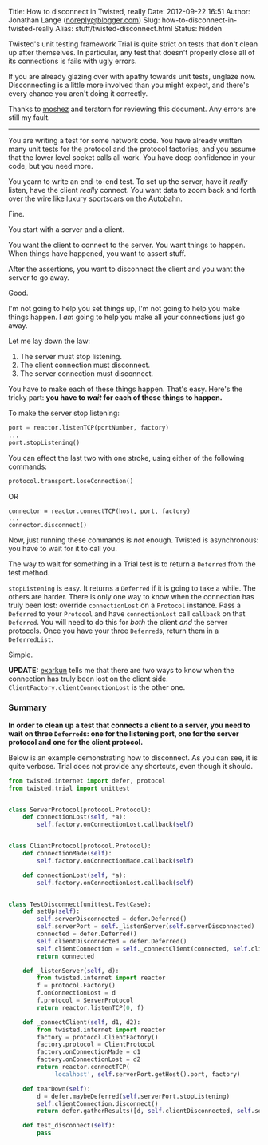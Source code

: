 Title: How to disconnect in Twisted, really
Date: 2012-09-22 16:51
Author: Jonathan Lange (noreply@blogger.com)
Slug: how-to-disconnect-in-twisted-really
Alias: stuff/twisted-disconnect.html
Status: hidden

Twisted's unit testing framework Trial is quite strict on tests that
don't clean up after themselves. In particular, any test that doesn't
properly close all of its connections is fails with ugly errors.

If you are already glazing over with apathy towards unit tests, unglaze
now. Disconnecting is a little more involved than you might expect, and
there's every chance you aren't doing it correctly.

Thanks to [moshez](http://moshez.livejournal.com) and teratorn for
reviewing this document. Any errors are still my fault.

----

You are writing a test for some network code. You have already written
many unit tests for the protocol and the protocol factories, and you
assume that the lower level socket calls all work. You have deep
confidence in your code, but you need more.

You yearn to write an end-to-end test. To set up the server, have it
*really* listen, have the client *really* connect. You want data to zoom
back and forth over the wire like luxury sportscars on the Autobahn.

Fine.

You start with a server and a client.

You want the client to connect to the server. You want things to happen.
When things have happened, you want to assert stuff.

After the assertions, you want to disconnect the client and you want the
server to go away.

Good.

I'm not going to help you set things up, I'm not going to help you make
things happen. I *am* going to help you make all your connections just
go away.

Let me lay down the law:

1.  The server must stop listening.
2.  The client connection must disconnect.
3.  The server connection must disconnect.

You have to make each of these things happen. That's easy. Here's the
tricky part: **you have to *wait* for each of these things to happen.**

To make the server stop listening:

```python
port = reactor.listenTCP(portNumber, factory)
...
port.stopListening()
```

You can effect the last two with one stroke, using either of the
following commands:

```python
protocol.transport.loseConnection()
```

OR

```
connector = reactor.connectTCP(host, port, factory)
...
connector.disconnect()
```

Now, just running these commands is *not* enough. Twisted is
asynchronous: you have to wait for it to call you.

The way to wait for something in a Trial test is to return a `Deferred` from
the test method.

`stopListening` is easy. It returns a `Deferred` if it is going to take a
while. The others are harder. There is only one way to know when the
connection has truly been lost: override `connectionLost` on a `Protocol`
instance. Pass a `Deferred` to your `Protocol` and have `connectionLost` call
`callback` on that `Deferred`. You will need to do this for *both* the client
*and* the server protocols. Once you have your three `Deferred`s, return them
in a `DeferredList`.

Simple.

**UPDATE:** [exarkun](http://jcalderone.livejournal.com) tells me that
there are two ways to know when the connection has truly been lost on
the client side. `ClientFactory.clientConnectionLost` is the other one.

### Summary

**In order to clean up a test that connects a client to a server, you
need to wait on three `Deferred`s: one for the listening port, one for
the server protocol and one for the client protocol.**

Below is an example demonstrating how to disconnect. As you can see, it
is quite verbose. Trial does not provide any shortcuts, even though it
should.

```python
from twisted.internet import defer, protocol
from twisted.trial import unittest


class ServerProtocol(protocol.Protocol):
    def connectionLost(self, *a):
        self.factory.onConnectionLost.callback(self)


class ClientProtocol(protocol.Protocol):
    def connectionMade(self):
        self.factory.onConnectionMade.callback(self)

    def connectionLost(self, *a):
        self.factory.onConnectionLost.callback(self)


class TestDisconnect(unittest.TestCase):
    def setUp(self):
        self.serverDisconnected = defer.Deferred()
        self.serverPort = self._listenServer(self.serverDisconnected)
        connected = defer.Deferred()
        self.clientDisconnected = defer.Deferred()
        self.clientConnection = self._connectClient(connected, self.clientDisconnected)
        return connected

    def _listenServer(self, d):
        from twisted.internet import reactor
        f = protocol.Factory()
        f.onConnectionLost = d
        f.protocol = ServerProtocol
        return reactor.listenTCP(0, f)

    def _connectClient(self, d1, d2):
        from twisted.internet import reactor
        factory = protocol.ClientFactory()
        factory.protocol = ClientProtocol
        factory.onConnectionMade = d1
        factory.onConnectionLost = d2
        return reactor.connectTCP(
            'localhost', self.serverPort.getHost().port, factory)

    def tearDown(self):
        d = defer.maybeDeferred(self.serverPort.stopListening)
        self.clientConnection.disconnect()
        return defer.gatherResults([d, self.clientDisconnected, self.serverDisconnected])

    def test_disconnect(self):
        pass
```
